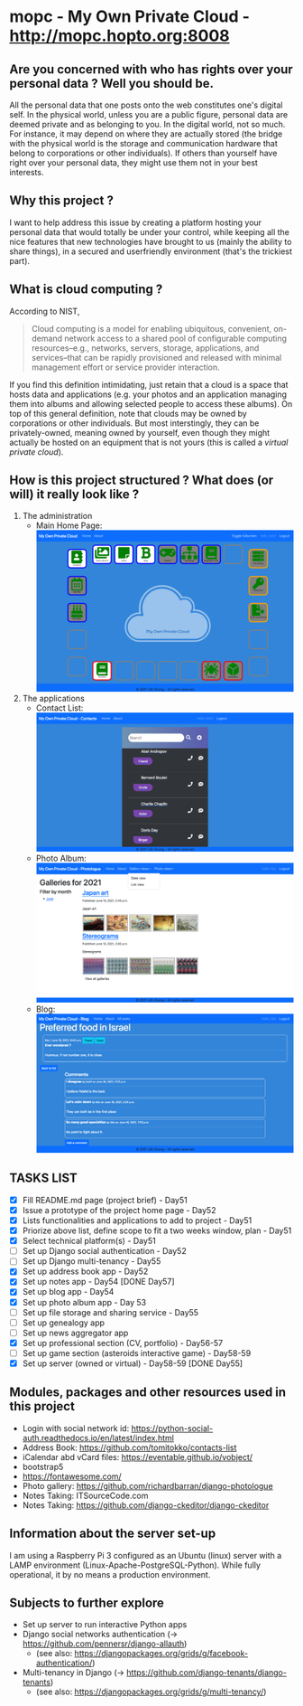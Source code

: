 # mopc - My Own Private Cloud - http://mopc.hopto.org:8008
## Are you concerned with who has rights over your personal data ? Well you should be.
All the personal data that one posts onto the web constitutes one's digital self. In the physical world, unless you are a public figure, personal data are deemed private and as belonging to you. In the digital world, not so much. For instance, it may depend on where they are actually stored (the bridge with the physical world is the storage and communication hardware that belong to corporations or other individuals). If others than yourself have right over your personal data, they might use them not in your best interests.
## Why this project ?
I want to help address this issue by creating a platform hosting your personal data that would totally be under your control, while keeping all the nice features that new technologies have brought to us (mainly the ability to share things), in a secured and userfriendly environment (that's the trickiest part).  
## What is cloud computing ?
According to NIST,
>Cloud computing is a model for enabling ubiquitous, convenient, on-demand network access to a shared pool of configurable computing resources–e.g., networks, servers, storage, applications, and services–that can be rapidly provisioned and released with minimal management effort or service provider interaction.
>
If you find this definition intimidating, just retain that a cloud is a space that hosts data and applications (e.g. your photos and an application managing them into albums and allowing selected people to access these albums).
On top of this general definition, note that clouds may be owned by corporations or other individuals. But most interstingly, they can be privately-owned, meaning owned by yourself, even though they might actually be hosted on an equipment that is not yours (this is called a _virtual private cloud_).
## How is this project structured ? What does (or will) it really look like ?
1. The administration<br>
    * Main Home Page:
![Main Home Page](/mopc/main/static/img/Screenshot_main_homepage.png "Main Home Page")
1. The applications<br>
    * Contact List:
![Contact List](/mopc/main/static/img/Screenshot_contact_list.png "Contact List")
    * Photo Album:
![Photo Album](/mopc/main/static/img/Screenshot_gallery.png "Photo Album")
    * Blog:
![Blog](/mopc/main/static/img/Screenshot_blog_detail.png "Blog")

## TASKS LIST
- [x] Fill README.md page (project brief) - Day51
- [x] Issue a prototype of the project home page - Day52
- [x] Lists functionalities and applications to add to project - Day51
- [x] Priorize above list, define scope to fit a two weeks window, plan - Day51
- [x] Select technical platform(s) - Day51
- [ ] Set up Django social authentication - Day52
- [ ] Set up Django multi-tenancy - Day55
- [x] Set up address book app - Day52
- [x] Set up notes app - Day54 [DONE Day57]
- [x] Set up blog app - Day54
- [x] Set up photo album app - Day 53
- [ ] Set up file storage and sharing service - Day55
- [ ] Set up genealogy app
- [ ] Set up news aggregator app
- [x] Set up professional section (CV, portfolio) - Day56-57
- [ ] Set up game section (asteroids interactive game) - Day58-59
- [x] Set up server (owned or virtual) - Day58-59 [DONE Day55]

## Modules, packages and other resources used in this project
* Login with social network id: https://python-social-auth.readthedocs.io/en/latest/index.html
* Address Book: https://github.com/tomitokko/contacts-list
* iCalendar abd vCard files: https://eventable.github.io/vobject/
* bootstrap5
* https://fontawesome.com/
* Photo gallery: https://github.com/richardbarran/django-photologue
* Notes Taking: ITSourceCode.com
* Notes Taking: https://github.com/django-ckeditor/django-ckeditor

## Information about the server set-up
I am using a Raspberry Pi 3 configured as an Ubuntu (linux) server with a LAMP environment (Linux-Apache-PostgreSQL-Python).
While fully operational, it by no means a production environment.

## Subjects to further explore
* Set up server to run interactive Python apps
* Django social networks authentication (-> https://github.com/pennersr/django-allauth)
    * (see also: https://djangopackages.org/grids/g/facebook-authentication/)
* Multi-tenancy in Django (-> https://github.com/django-tenants/django-tenants)
    * (see also: https://djangopackages.org/grids/g/multi-tenancy/)
